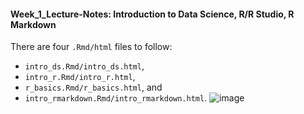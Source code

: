 
#### Week_1_Lecture-Notes: Introduction to Data Science, R/R Studio, R Markdown

There are four `.Rmd/html` files to follow:
 - `intro_ds.Rmd/intro_ds.html`,
 - `intro_r.Rmd/intro_r.html`,
 - `r_basics.Rmd/r_basics.html`, and
 - `intro_rmarkdown.Rmd/intro_rmarkdown.html`.
![image](https://user-images.githubusercontent.com/56047198/136667214-b8143254-a9ac-42a9-884f-c5d33bec03e6.png)
